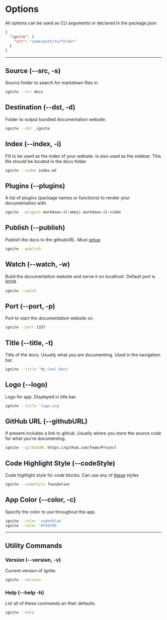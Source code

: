 # Options

All options can be used as CLI arguments or declared in the package.json.

```json
{
  "ignite": {
    "src": "some/path/to/folder"
  }
}
```

---

## Source (--src, -s)

Source folder to search for markdown files in

```bash
ignite --src docs
```

## Destination (--dst, -d)

Folder to output bundled documentation website.

```bash
ignite --dst _ignite
```

## Index (--index, -i)

Fill to be used as the index of your website. Is also used as the sidebar. This file should be located in the docs folder

```bash
ignite --index index.md
```

## Plugins (--plugins)

A list of plugins (package names or functions) to render your documentation with.

```bash
ignite --plugins markdown-it-emoji markdown-it-video
```

## Publish (--publish)

Publish the docs to the githubURL. Must [setup](./pages/Publishing.md)

```bash
ignite --publish
```

## Watch (--watch, -w)

Build the documentation website and serve it on localhost. Default port is 8008.

```bash
ignite --watch
```

## Port (--port, -p)

Port to start the documentation website on.

```bash
ignite --port 1337
```

## Title (--title, -t)

Title of the docs. Usually what you are documenting. Used in the navigation bar.

```bash
ignite --title 'My Cool Docs'
```

## Logo (--logo)

Logo for app. Displayed in title bar.

```bash
ignite --title 'logo.svg'
```

## GitHub URL (--githubURL)

If present includes a link to github. Usually where you store the source code for what you're documenting.

```bash
ignite --githubURL https://github.com/Team/Project
```

## Code Highlight Style (--codeStyle)

Code highlight style for code blocks. Can use any of [these](https://github.com/isagalaev/highlight.js/tree/master/src/styles) styles

```bash
ignite --codeStyle foundation
```

## App Color (--color, -c)

Specify the color to use throughout the app.

```bash
ignite --color 'cadetblue'
ignite --color '#f44336'
```

---

## Utility Commands

### Version (--version, -v)

Current version of Ignite.

```bash
ignite --version
```

### Help (--help -h)

List all of these commands an their defaults.

```bash
ignite --help
```
